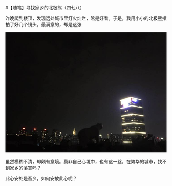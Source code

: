#【随笔】寻找家乡的北极熊（四七八）

昨晚爬到楼顶，发现远处城市里灯火灿烂，煞是好看。于是，我用小小的北极熊摆拍了好几个镜头。最满意的，却是这张

![](polar-bear.jpeg)

虽然模糊不清，却颇有意境。莫非自己心境中，也有这一丝，在繁华的城市，找不到家乡的落寞吗？

此心安处是吾乡，如何安放此心呢？